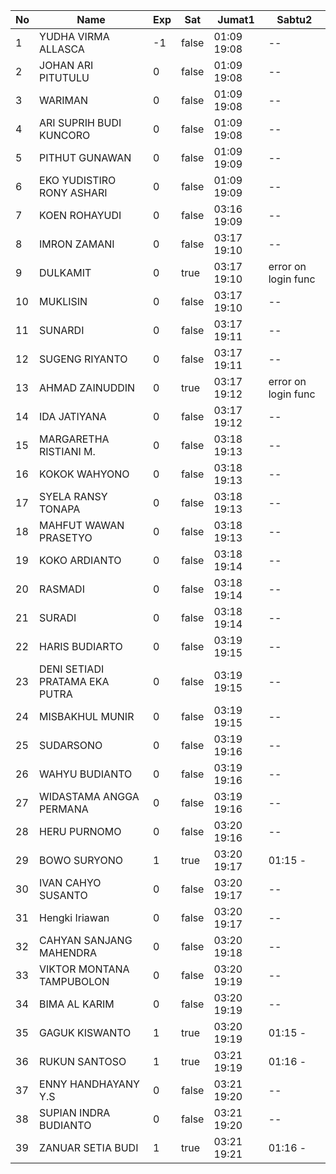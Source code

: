 | No | Name | Exp | Sat | Jumat1 | Sabtu2 |
|-----|-----|-----|-----|-----|-----|
| 1 | YUDHA VIRMA ALLASCA | -1 | false | 01:09 19:08 | -- |
| 2 | JOHAN ARI PITUTULU | 0 | false | 01:09 19:08 | -- |
| 3 | WARIMAN | 0 | false | 01:09 19:08 | -- |
| 4 | ARI SUPRIH BUDI KUNCORO | 0 | false | 01:09 19:08 | -- |
| 5 | PITHUT GUNAWAN | 0 | false | 01:09 19:09 | -- |
| 6 | EKO YUDISTIRO RONY ASHARI | 0 | false | 01:09 19:09 | -- |
| 7 | KOEN ROHAYUDI | 0 | false | 03:16 19:09 | -- |
| 8 | IMRON ZAMANI | 0 | false | 03:17 19:10 | -- |
| 9 | DULKAMIT | 0 | true | 03:17 19:10 | error on login func |
| 10 | MUKLISIN | 0 | false | 03:17 19:10 | -- |
| 11 | SUNARDI | 0 | false | 03:17 19:11 | -- |
| 12 | SUGENG RIYANTO | 0 | false | 03:17 19:11 | -- |
| 13 | AHMAD ZAINUDDIN | 0 | true | 03:17 19:12 | error on login func |
| 14 | IDA JATIYANA | 0 | false | 03:17 19:12 | -- |
| 15 | MARGARETHA RISTIANI M. | 0 | false | 03:18 19:13 | -- |
| 16 | KOKOK WAHYONO | 0 | false | 03:18 19:13 | -- |
| 17 | SYELA RANSY TONAPA | 0 | false | 03:18 19:13 | -- |
| 18 | MAHFUT WAWAN PRASETYO | 0 | false | 03:18 19:13 | -- |
| 19 | KOKO ARDIANTO | 0 | false | 03:18 19:14 | -- |
| 20 | RASMADI | 0 | false | 03:18 19:14 | -- |
| 21 | SURADI | 0 | false | 03:18 19:14 | -- |
| 22 | HARIS BUDIARTO | 0 | false | 03:19 19:15 | -- |
| 23 | DENI SETIADI PRATAMA EKA PUTRA | 0 | false | 03:19 19:15 | -- |
| 24 | MISBAKHUL MUNIR | 0 | false | 03:19 19:15 | -- |
| 25 | SUDARSONO | 0 | false | 03:19 19:16 | -- |
| 26 | WAHYU BUDIANTO | 0 | false | 03:19 19:16 | -- |
| 27 | WIDASTAMA ANGGA PERMANA | 0 | false | 03:19 19:16 | -- |
| 28 | HERU PURNOMO | 0 | false | 03:20 19:16 | -- |
| 29 | BOWO SURYONO | 1 | true | 03:20 19:17 | 01:15 - |
| 30 | IVAN CAHYO SUSANTO | 0 | false | 03:20 19:17 | -- |
| 31 | Hengki Iriawan | 0 | false | 03:20 19:17 | -- |
| 32 | CAHYAN SANJANG MAHENDRA | 0 | false | 03:20 19:18 | -- |
| 33 | VIKTOR MONTANA TAMPUBOLON | 0 | false | 03:20 19:19 | -- |
| 34 | BIMA AL KARIM | 0 | false | 03:20 19:19 | -- |
| 35 | GAGUK KISWANTO | 1 | true | 03:20 19:19 | 01:15 - |
| 36 | RUKUN SANTOSO | 1 | true | 03:21 19:19 | 01:16 - |
| 37 | ENNY HANDHAYANY Y.S | 0 | false | 03:21 19:20 | -- |
| 38 | SUPIAN INDRA BUDIANTO | 0 | false | 03:21 19:20 | -- |
| 39 | ZANUAR SETIA BUDI | 1 | true | 03:21 19:21 | 01:16 - |
